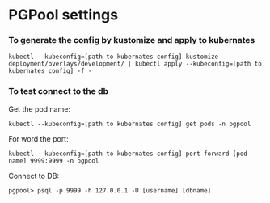 # PGPool settings

### To generate the config by kustomize and apply to kubernates

```
kubectl --kubeconfig=[path to kubernates config] kustomize deployment/overlays/development/ | kubectl apply --kubeconfig=[path to kubernates config] -f -
```

### To test connect to the db

Get the pod name:

```
kubectl --kubeconfig=[path to kubernates config] get pods -n pgpool
```

For word the port:

```
kubectl --kubeconfig=[path to kubernates config] port-forward [pod-name] 9999:9999 -n pgpool
```

Connect to DB:

```
pgpool> psql -p 9999 -h 127.0.0.1 -U [username] [dbname]

```

